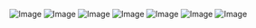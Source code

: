![Image](https://github.com/ShreyasFadnavis/Integrated-Circuit-Detector/blob/master/README/download.png?raw=true)
![Image](https://github.com/ShreyasFadnavis/Integrated-Circuit-Detector/blob/master/README/download%20(1).png?raw=true)
![Image](https://github.com/ShreyasFadnavis/Integrated-Circuit-Detector/blob/master/README/download%20(2).png?raw=true)
![Image](https://github.com/ShreyasFadnavis/Integrated-Circuit-Detector/blob/master/README/download%20(3).png?raw=true)
![Image](https://github.com/ShreyasFadnavis/Integrated-Circuit-Detector/blob/master/README/download%20(4).png?raw=true)
![Image](https://github.com/ShreyasFadnavis/Integrated-Circuit-Detector/blob/master/README/download%20(5).png?raw=true)
![Image](https://github.com/ShreyasFadnavis/Integrated-Circuit-Detector/blob/master/README/download%20(6).png?raw=true)
